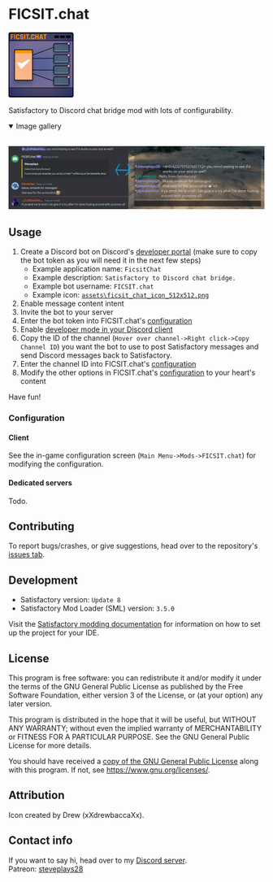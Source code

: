 # FICSIT.chat

![icon](assets/ficsit_chat_icon_128x128.png)

Satisfactory to Discord chat bridge mod with lots of configurability.

<details open>
<summary>Image gallery</summary>

<br>

![promo banner, feat. DJMalachite, my FICSIT.chat bot, and shenanigans](assets/ficsit_chat_promo_banner.png)

</details>

## Usage

1. Create a Discord bot on Discord's [developer portal](discord.com/developers) (make sure to copy the bot token as you will need it in the next few steps)
    - Example application name: `FicsitChat`
    - Example description: `Satisfactory to Discord chat bridge.`
    - Example bot username: `FICSIT.chat`
    - Example icon: [`assets\ficsit_chat_icon_512x512.png`](assets\ficsit_chat_icon_512x512.png)
2. Enable message content intent
3. Invite the bot to your server
4. Enter the bot token into FICSIT.chat's [configuration](#configuration)
5. Enable [developer mode in your Discord client](https://discord.com/developers/docs/game-sdk/store#application-test-mode)
6. Copy the ID of the channel (`Hover over channel->Right click->Copy Channel ID`) you want the bot to use to post Satisfactory messages and send Discord messages back to Satisfactory.
7. Enter the channel ID into FICSIT.chat's [configuration](#configuration)
8. Modify the other options in FICSIT.chat's [configuration](#configuration) to your heart's content

Have fun!

### Configuration

#### Client

See the in-game configuration screen (`Main Menu->Mods->FICSIT.chat`) for modifying the configuration.

#### Dedicated servers

Todo.

## Contributing

To report bugs/crashes, or give suggestions, head over to the repository's [issues tab](https://github.com/Steveplays28/FicsitChat/issues).  

## Development

- Satisfactory version: `Update 8`
- Satisfactory Mod Loader (SML) version: `3.5.0`

Visit the [Satisfactory modding documentation](https://docs.ficsit.app/satisfactory-modding/latest/Development/index.html) for information on how to set up the project for your IDE.

## License

This program is free software: you can redistribute it and/or modify
it under the terms of the GNU General Public License as published by
the Free Software Foundation, either version 3 of the License, or
(at your option) any later version.

This program is distributed in the hope that it will be useful,
but WITHOUT ANY WARRANTY; without even the implied warranty of
MERCHANTABILITY or FITNESS FOR A PARTICULAR PURPOSE.  See the
GNU General Public License for more details.

You should have received a [copy of the GNU General Public License](LICENSE)
along with this program.  If not, see <https://www.gnu.org/licenses/>.

## Attribution

Icon created by Drew (xXdrewbaccaXx).

## Contact info

If you want to say hi, head over to my [Discord server](https://discord.gg/KbWxgGg).  
Patreon: [steveplays28](https://patreon.com/steveplays28)  
